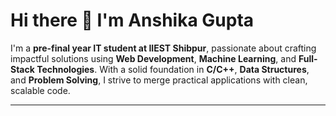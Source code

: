 # Hi there 👋 I'm Anshika Gupta

I'm a **pre-final year IT student at IIEST Shibpur**, passionate about crafting impactful solutions using **Web Development**, **Machine Learning**, and **Full-Stack Technologies**. With a solid foundation in **C/C++**, **Data Structures**, and **Problem Solving**, I strive to merge practical applications with clean, scalable code.

---
